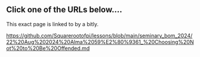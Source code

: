 ## Click one of the URLs below....

This exact page is linked to by a bitly.

https://github.com/Squarerootofpi/lessons/blob/main/seminary_bom_2024/22%20Aug%202024%20Alma%2059%E2%80%9361_%20Choosing%20Not%20to%20Be%20Offended.md
